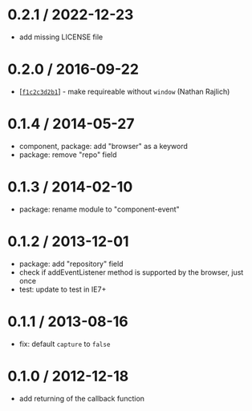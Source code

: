 0.2.1 / 2022-12-23
==================

* add missing LICENSE file

0.2.0 / 2016-09-22
==================

* [[`f1c2c3d2b1`](https://github.com/component/component-event/commit/f1c2c3d2b1)] - make requireable without `window` (Nathan Rajlich)

0.1.4 / 2014-05-27
==================

  * component, package: add "browser" as a keyword
  * package: remove "repo" field

0.1.3 / 2014-02-10
==================

  * package: rename module to "component-event"

0.1.2 / 2013-12-01
==================

  * package: add "repository" field
  * check if addEventListener method is supported by the browser, just once
  * test: update to test in IE7+

0.1.1 / 2013-08-16
==================

  * fix: default `capture` to `false`

0.1.0 / 2012-12-18
==================

  * add returning of the callback function
